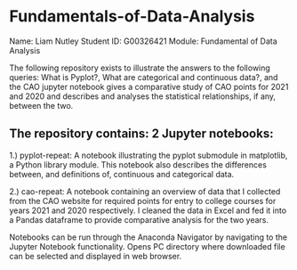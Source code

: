 # Fundamentals-of-Data-Analysis
Name: Liam Nutley
Student ID: G00326421
Module: Fundamental of Data Analysis


The following repository exists to illustrate the answers to the following queries: What is Pyplot?, What are categorical and continuous data?, and the CAO jupyter notebook gives a comparative study of CAO points for 2021 and 2020 and describes and analyses the statistical relationships, if any, between the two.

The repository contains:
2 Jupyter notebooks:
-------------------------
1.) pyplot-repeat: A notebook illustrating the pyplot submodule in matplotlib, a Python library module. This notebook also describes the differences between, and definitions of, continuous and categorical data.

2.) cao-repeat: A notebook containing an overview of data that I collected from the CAO website for required points for entry to college courses for years 2021 and 2020 respectively. I cleaned the data in Excel and fed it into a Pandas dataframe to provide comparative analysis for the two years.

Notebooks can be run through the Anaconda Navigator by navigating to the Jupyter Notebook functionality. Opens PC directory where downloaded file can be selected and displayed in web browser.



